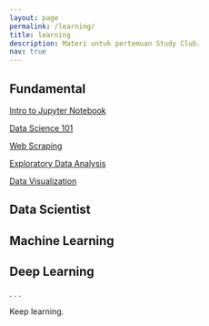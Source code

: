 ```yaml
---
layout: page
permalink: /learning/
title: learning
description: Materi untuk pertemuan Study Club.
nav: true
---
```


## Fundamental

[Intro to Jupyter Notebook](/assets/pdf/intro_to_jupyter_notebook.pdf)

[Data Science 101](/learning/01_data/)

[Web Scraping](/learning/02_webscrape/)

[Exploratory Data Analysis](/learning/03_EDA/)

[Data Visualization](/learning/04_dataviz/)

## Data Scientist

## Machine Learning

## Deep Learning

.
.
.

Keep learning.
